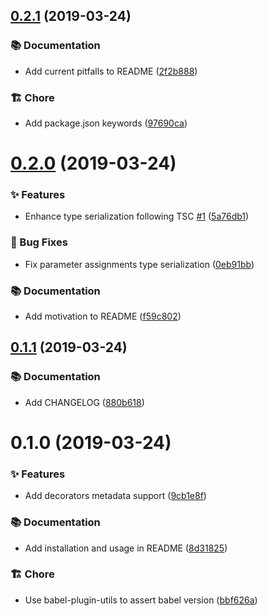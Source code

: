 ## [0.2.1](https://github.com/leonardfactory/babel-plugin-transform-typescript-metadata/compare/v0.2.0...v0.2.1) (2019-03-24)


### 📚 Documentation

* Add current pitfalls to README ([2f2b888](https://github.com/leonardfactory/babel-plugin-transform-typescript-metadata/commit/2f2b888))


### 🏗 Chore

* Add package.json keywords ([97690ca](https://github.com/leonardfactory/babel-plugin-transform-typescript-metadata/commit/97690ca))


# [0.2.0](https://github.com/leonardfactory/babel-plugin-transform-typescript-metadata/compare/v0.1.1...v0.2.0) (2019-03-24)


### ✨ Features

* Enhance type serialization following TSC [#1](https://github.com/leonardfactory/babel-plugin-transform-typescript-metadata/issues/1) ([5a76db1](https://github.com/leonardfactory/babel-plugin-transform-typescript-metadata/commit/5a76db1))


### 🐛 Bug Fixes

* Fix parameter assignments type serialization ([0eb91bb](https://github.com/leonardfactory/babel-plugin-transform-typescript-metadata/commit/0eb91bb))


### 📚 Documentation

* Add motivation to README ([f59c802](https://github.com/leonardfactory/babel-plugin-transform-typescript-metadata/commit/f59c802))


## [0.1.1](https://github.com/leonardfactory/babel-plugin-transform-typescript-metadata/compare/v0.1.0...v0.1.1) (2019-03-24)


### 📚 Documentation

* Add CHANGELOG ([880b618](https://github.com/leonardfactory/babel-plugin-transform-typescript-metadata/commit/880b618))


# 0.1.0 (2019-03-24)


### ✨ Features

* Add decorators metadata support ([9cb1e8f](https://github.com/leonardfactory/babel-plugin-transform-typescript-metadata/commit/9cb1e8f))


### 📚 Documentation

* Add installation and usage in README ([8d31825](https://github.com/leonardfactory/babel-plugin-transform-typescript-metadata/commit/8d31825))


### 🏗 Chore

* Use babel-plugin-utils to assert babel version ([bbf626a](https://github.com/leonardfactory/babel-plugin-transform-typescript-metadata/commit/bbf626a))



